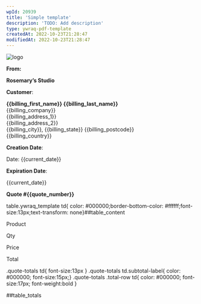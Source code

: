 ```yaml
---
wpId: 20939
title: 'Simple template'
description: 'TODO: Add description'
type: ywraq-pdf-template
createdAt: 2022-10-23T21:28:47
modifiedAt: 2022-10-23T21:28:47
---
```



![logo](https://plugins.yithemes.com/resources/yith-woocommerce-request-a-quote/pdf-templates/images/default/logo.jpg)

**From:**

**Rosemary’s Studio**

**Customer**:

**{{billing\_first\_name}} {{billing\_last\_name}}**  
{{billing\_company}}  
{{billing\_address\_1}}  
{{billing\_address\_2}}  
{{billing\_city}}, {{billing\_state}} {{billing\_postcode}}  
{{billing\_country}}

**Creation Date**:

Date: {{current\_date}}

**Expiration Date**:

{{current\_date}}

**Quote #{{quote\_number}}**

table.ywraq\_template td{ color: #000000;border-bottom-color: #ffffff;font-size:13px;text-transform: none}##table\_content

Product

Qty

Price

Total

.quote-totals td{ font-size:13px } .quote-totals td.subtotal-label{ color: #000000; font-size:15px;} .quote-totals .total-row td{ color: #000000; font-size:17px; font-weight:bold }

##table\_totals
